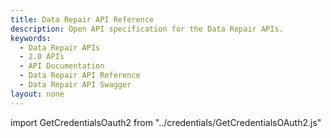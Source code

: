 ```yaml
---
title: Data Repair API Reference
description: Open API specification for the Data Repair APIs.
keywords:
  - Data Repair APIs
  - 2.0 APIs
  - API Documentation
  - Data Repair API Reference
  - Data Repair API Swagger
layout: none
---
```

import GetCredentialsOauth2 from "../credentials/GetCredentialsOAuth2.js"

<GetCredentialsOauth2 />

<RedoclyAPIBlock src="/analytics-apis/docs/2.0/data-repair.json" scrollYOffset={64}/>